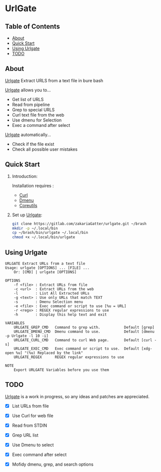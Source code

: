 # UrlGate

## Table of Contents

- [About](#about)
- [Quick Start](#quick-start)
- [Using Urlgate](#using-zshing)
- [TODO](#todo)

## About

[Urlgate] Extract URLS from a text file in bure bash

[Urlgate] allows you to...

* Get list of URLS
* Read from pipeline
* Grep to special URLS
* Curl text file from the web
* Use dmenu for Selection
* Exec a command after select

[Urlgate] automatically...

* Check if the file exist
* Check all possible user mistakes

## Quick Start

1. Introduction:

   Installation requires :
	* [Curl](https://curl.haxx.se)
	* [Dmenu](https://tools.suckless.org/dmenu/)
    * [Coreutils](https://www.gnu.org/software/coreutils)

2. Set up [Urlgate]:

	``` bash
	git clone https://gitlab.com/zakariaGatter/urlgate.git ~/brash
	mkdir -p ~/.local/bin
	cp ~/brash/bin/urlgate ~/.local/bin
	chmod +x ~/.local/bin/urlgate
	```

## Using Urlgate

```
URLGATE Extract URLs from a text file
Usage: urlgate [OPTIONS] ... [FILE] ...
    Or: [CMD] | urlgate [OPTIONS]

OPTIONS
    -f <file> : Extract URLs from file
    -c <url>  : Extract URLs from the web
    -l        : List All Extracted URLs
    -g <text> : Use only URLs that match TEXT
    -s        : Dmenu Selection menu
    -e <file> : Exec command or script to use [%u = URL]
    -r <regx> : REGEX regular expressions to use
    -h        : Display this help text and exit

VARIABLES
    URLGATE_GREP_CMD   Command to grep with.           Default [grep]
    URLGATE_DMENU_CMD  Dmenu command to use.           Default [dmenu -p Urlgate -l 10 -i]
    URLGATE_CURL_CMD   Command to curl Web page.       Default [curl -s]
    URLGATE_EXEC_CMD   Exec command or script to use.  Default [xdg-open %u] "(%u) Replaced by the link"
    URLGATE_REGEX      REGEX regular expressions to use

NOTE
    Export URLGATE Variables before you use them
```

## TODO
[Urlgate] is a work in progress, so any ideas and patches are appreciated.

* [X] List URLs from file
* [X] Use Curl for web file
* [X] Read from STDIN
* [X] Grep URL list
* [X] Use Dmenu to select
* [X] Exec command after select
* [X] Mofidy dmenu, grep, and search options


[Urlgate]:http://github.com/zakariagatter/urlgate
